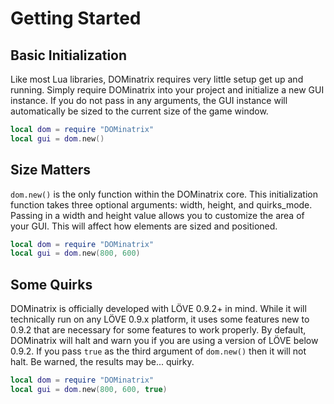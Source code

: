 # Getting Started

## Basic Initialization

Like most Lua libraries, DOMinatrix requires very little setup get up and running. Simply require DOMinatrix into your project and initialize a new GUI instance. If you do not pass in any arguments, the GUI instance will automatically be sized to the current size of the game window.

```lua
local dom = require "DOMinatrix"
local gui = dom.new()
```

## Size Matters

`dom.new()` is the only function within the DOMinatrix core. This initialization function takes three optional arguments: width, height, and quirks_mode. Passing in a width and height value allows you to customize the area of your GUI. This will affect how elements are sized and positioned.

```lua
local dom = require "DOMinatrix"
local gui = dom.new(800, 600)
```

## Some Quirks

DOMinatrix is officially developed with LÖVE 0.9.2+ in mind. While it will technically run on any LÖVE 0.9.x platform, it uses some features new to 0.9.2 that are necessary for some features to work properly. By default, DOMinatrix will halt and warn you if you are using a version of LÖVE below 0.9.2. If you pass `true` as the third argument of `dom.new()` then it will not halt. Be warned, the results may be... quirky.

```lua
local dom = require "DOMinatrix"
local gui = dom.new(800, 600, true)
```
